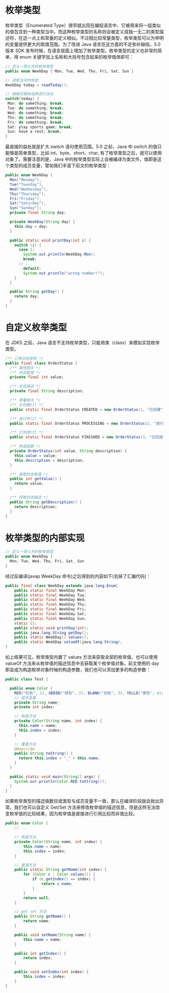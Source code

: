 # 枚举类型

枚举类型（Enumerated Type）很早就出现在编程语言中，它被用来将一组类似的值包含到一种类型当中。而这种枚举类型的名称则会被定义成独一无二的类型描述符，在这一点上和常量的定义相似。不过相比较常量类型，枚举类型可以为申明的变量提供更大的取值范围。为了改进 Java 语言在这方面的不足弥补缺陷，5.0 版本 SDK 发布时候，在语言层面上增加了枚举类型。枚举类型的定义也非常的简单，用 enum 关键字加上名称和大括号包含起来的枚举值体即可：

```java
// 定义一周七天的枚举类型
public enum WeekDay { Mon, Tue, Wed, Thu, Fri, Sat, Sun }

// 读取当天的信息
WeekDay today = readToday();

// 根据日期来选择进行活动
switch(today) {
 Mon: do something; break;
 Tue: do something; break;
 Wed: do something; break;
 Thu: do something; break;
 Fri: do something; break;
 Sat: play sports game; break;
 Sun: have a rest; break;
}
```

最直接的益处就是扩大 switch 语句使用范围。5.0 之前，Java 中 switch 的值只能够是简单类型，比如 int、byte、short、char, 有了枚举类型之后，就可以使用对象了。需要注意的是，Java 中的枚举类型实际上会被编译为类文件，值即是这个类型的成员变量，譬如我们丰富下前文的枚举类型：

```java
public enum WeekDay {
  Mon("Monday"),
  Tue("Tuesday"),
  Wed("Wednesday"),
  Thu("Thursday"),
  Fri("Friday"),
  Sat("Saturday"),
  Sun("Sunday");
  private final String day;

  private WeekDay(String day) {
    this.day = day;
  }

  public static void printDay(int i) {
    switch (i) {
      case 1:
        System.out.println(WeekDay.Mon);
        break;
      // ...
        default:
        System.out.println("wrong number!");
    }
  }

  public String getDay() {
    return day;
  }
}
```

# 自定义枚举类型

在 JDK5 之前，Java 语言不支持枚举类型，只能用类（class）来模拟实现枚举类型。

```java
/** 订单状态枚举 */
public final class OrderStatus {
  /** 属性相关 */
  /** 状态取值 */
  private final int value;

  /** 状态描述 */
  private final String description;

  /** 常量相关 */
  /** 已创建(1) */
  public static final OrderStatus CREATED = new OrderStatus(1, "已创建");

  /** 进行中(2) */
  public static final OrderStatus PROCESSING = new OrderStatus(2, "进行中");

  /** 已完成(3) */
  public static final OrderStatus FINISHED = new OrderStatus(3, "已完成");

  /** 构造函数 */
  private OrderStatus(int value, String description) {
    this.value = value;
    this.description = description;
  }

  /** 获取状态取值 */
  public int getValue() {
    return value;
  }

  /** 获取状态描述 */
  public String getDescription() {
    return description;
  }
}
```

# 枚举类型的内部实现

```java
// 定义一周七天的枚举类型
public enum WeekDay {
  Mon, Tue, Wed, Thu, Fri, Sat, Sun
}
```

经过反编译(javap WeekDay 命令)之后得到的内容如下(去掉了汇编代码)：

```java
public final class WeekDay extends java.lang.Enum{
    public static final WeekDay Mon;
    public static final WeekDay Tue;
    public static final WeekDay Wed;
    public static final WeekDay Thu;
    public static final WeekDay Fri;
    public static final WeekDay Sat;
    public static final WeekDay Sun;
    static {};
    public static void printDay(int);
    public java.lang.String getDay();
    public static WeekDay[] values();
    public static WeekDay valueOf(java.lang.String);
}
```

如上结果可见，枚举类型内置了 values 方法来获取全部的枚举值，也可以使用 valueOf 方法来从枚举值的描述信息中去获取某个枚举值对象。前文使用的 day 即会成为构造枚举对象时候的构造参数，我们也可以添加更多的构造参数：

```java
public class Test {

  public enum Color {
    RED("红色", 1), GREEN("绿色", 2), BLANK("白色", 3), YELLO("黄色", 4);
    // 成员变量
    private String name;
    private int index;

    // 构造方法
    private Color(String name, int index) {
      this.name = name;
      this.index = index;
    }

    // 覆盖方法
    @Override
    public String toString() {
      return this.index + "_" + this.name;
    }
  }

  public static void main(String[] args) {
    System.out.println(Color.RED.toString());
  }
}
```

如果枚举类型的描述值数目或类型与成员变量不一致，那么在编译阶段就会抛出异常。我们也可以自定义 Get/Set 方法来修改枚举值的描述信息，但是这样无法改变枚举值的比较结果，因为枚举值是直接进行引用比较而非值比较。

```java
public enum Color {
    // ...

    // 构造方法
    private Color(String name, int index) {
        this.name = name;
        this.index = index;
    }

    // 普通方法
    public static String getName(int index) {
        for (Color c : Color.values()) {
            if (c.getIndex() == index) {
                return c.name;
            }
        }
        return null;
    }

    // get set 方法
    public String getName() {
        return name;
    }

    public void setName(String name) {
        this.name = name;
    }

    public int getIndex() {
        return index;
    }

    public void setIndex(int index) {
        this.index = index;
    }
}
```
